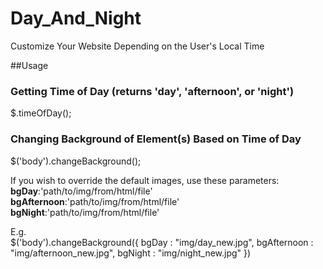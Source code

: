 Day_And_Night
=============

Customize Your Website Depending on the User's Local Time

##Usage

### Getting Time of Day (returns 'day', 'afternoon', or 'night')
$.timeOfDay();

### Changing Background of Element(s) Based on Time of Day
$('body').changeBackground();

If you wish to override the default images, use these parameters:<br/>
**bgDay**:'path/to/img/from/html/file'<br/>
**bgAfternoon**:'path/to/img/from/html/file'<br/>
**bgNight**:'path/to/img/from/html/file'<br/>

E.g. <br/>
$('body').changeBackground({
  		bgDay : "img/day_new.jpg",
			bgAfternoon : "img/afternoon_new.jpg",
			bgNight : "img/night_new.jpg"
		})
